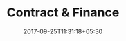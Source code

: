 ---
title: "Contract & Finance"
date: 2017-09-25T11:31:18+05:30
layout: contract-owner-published-review
property: "Hotel Antares"
status: "Active (Pending Review)"
url: /details/contract/hotel-antares/
slug: "hotel-antares/"

mainmenu:
 details: true
 contract: true

hashistory: false

qcstatus:
 publishedreview: true


---